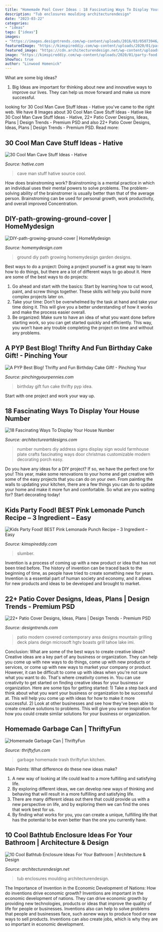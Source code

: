 ```yaml
---
title: "Homemade Pool Cover Ideas : 18 Fascinating Ways To Display Your House Number"
description: "Tub enclosures moulding architecturendesign"
date: "2023-03-22"
categories:
- "ideas"
tags: ["ideas"]
images:
- "https://images.designtrends.com/wp-content/uploads/2016/03/05073946/Contemporary-Patio-Cover-Deign.jpeg"
featuredImage: "https://kimspireddiy.com/wp-content/uploads/2020/01/party-food-pink-lemonade-punch-1-1.jpg"
featured_image: "https://cdn.architecturendesign.net/wp-content/uploads/2015/09/103.jpg"
image: "https://kimspireddiy.com/wp-content/uploads/2020/01/party-food-pink-lemonade-punch-1-1.jpg"
ShowToc: true
author: "Linwood Homenick"
---
```



What are some big ideas?
1. Big Ideas are important for thinking about new and innovative ways to improve our lives. They can help us move forward and make us more successful.

	

		
looking for 30 Cool Man Cave Stuff Ideas - Hative you've came to the right web. We have 8 Images about 30 Cool Man Cave Stuff Ideas - Hative like 30 Cool Man Cave Stuff Ideas - Hative, 22+ Patio Cover Designs, Ideas, Plans | Design Trends - Premium PSD and also 22+ Patio Cover Designs, Ideas, Plans | Design Trends - Premium PSD. Read more:
		
    
## 30 Cool Man Cave Stuff Ideas - Hative

<img loading=lazy src="https://hative.com/wp-content/uploads/2015/06/man-cave-stuff/4-man-cave-stuff-ideas.jpg" onerror="this.onerror=null;this.src='https://tse2.mm.bing.net/th?id=OIP.YcwOCZ0aaIe8Uv4WYJbFWAHaFj&amp;pid=15.1';" alt="30 Cool Man Cave Stuff Ideas - Hative">

_Source: hative.com_

>cave man stuff hative source cool. 

	

How does brainstroming work?
Brainstroming is a mental practice in which an individual uses their mental powers to solve problems. The problem-solving ability of the brainstromer is usually better than that of the average person. Brainstroming can be used for personal growth, work productivity, and overall improved Concentration.

    
## DIY-path-growing-ground-cover | HomeMydesign

<img loading=lazy src="https://homemydesign.com/wp-content/uploads/2015/07/DIY-path-growing-ground-cover.jpg" onerror="this.onerror=null;this.src='https://tse4.mm.bing.net/th?id=OIP.j1dxeFMeJmU6zykFnXGSHAHaLH&amp;pid=15.1';" alt="DIY-path-growing-ground-cover | HomeMydesign">

_Source: homemydesign.com_

>ground diy path growing homemydesign garden designs. 

	

Best ways to do a project:
Doing a project yourself is a great way to learn how to do things, but there are a lot of different ways to go about it. Here are some of the best ways to do projects: 
1. Go ahead and start with the basics: Start by learning how to cut wood, paint, and screw things together. These skills will help you build more complex projects later on. 
2. Take your time: Don’t be overwhelmed by the task at hand and take your time doing it. This will give you a better understanding of how it works and make the process easier overall. 
3. Be organized: Make sure to have an idea of what you want done before starting work, so you can get started quickly and efficiently. This way, you won’t have any trouble completing the project on time and without any problems.

    
## A PYP Best Blog! Thrifty And Fun Birthday Cake Gift! - Pinching Your

<img loading=lazy src="https://www.pinchingyourpennies.com/wp-content/uploads/2012/10/IMG_9319copy1.jpg" onerror="this.onerror=null;this.src='https://tse2.mm.bing.net/th?id=OIP.mpuCBCiHuhB3D6fAmcqcFgHaLH&amp;pid=15.1';" alt="A PYP Best Blog! Thrifty and Fun Birthday Cake Gift! - Pinching Your">

_Source: pinchingyourpennies.com_

>birthday gift fun cake thrifty pyp idea. 

	

Start with one project and work your way up.

    
## 18 Fascinating Ways To Display Your House Number

<img loading=lazy src="http://www.architectureartdesigns.com/wp-content/uploads/2016/06/10-71.jpg" onerror="this.onerror=null;this.src='https://tse3.mm.bing.net/th?id=OIP.acQTZdH5y7RAxiaEHuYikAHaLH&amp;pid=15.1';" alt="18 Fascinating Ways To Display Your House Number">

_Source: architectureartdesigns.com_

>number numbers diy address signs display sign would farmhouse plate crafts fascinating ways door christmas customizable modern decorating porch easy. 

	

Do you have any ideas for a DIY project? If so, we have the perfect one for you! This year, make some renovations to your home and get creative with some of the easy projects that you can do on your own. From painting the walls to updating your kitchen, there are a few things you can do to update your home and make it more fun and comfortable. So what are you waiting for? Start decorating today!

    
## Kids Party Food! BEST Pink Lemonade Punch Recipe – 3 Ingredient – Easy

<img loading=lazy src="https://kimspireddiy.com/wp-content/uploads/2020/01/party-food-pink-lemonade-punch-1-1.jpg" onerror="this.onerror=null;this.src='https://tse3.mm.bing.net/th?id=OIP.5WpgIICrJtfXgV1NroagUwHaLH&amp;pid=15.1';" alt="Kids Party Food! BEST Pink Lemonade Punch Recipe – 3 Ingredient – Easy">

_Source: kimspireddiy.com_

>slumber. 

	

Invention is a process of coming up with a new product or idea that has not been tried before. The history of invention can be traced back to the beginning of time, as people have tried to create something new for years. Invention is a essential part of human society and economy, and it allows for new products and ideas to be developed and brought to market.

    
## 22+ Patio Cover Designs, Ideas, Plans | Design Trends - Premium PSD

<img loading=lazy src="https://images.designtrends.com/wp-content/uploads/2016/03/05073946/Contemporary-Patio-Cover-Deign.jpeg" onerror="this.onerror=null;this.src='https://tse2.mm.bing.net/th?id=OIP.AKLi8hzsns2SWbiHI9DVZAHaKX&amp;pid=15.1';" alt="22+ Patio Cover Designs, Ideas, Plans | Design Trends - Premium PSD">

_Source: designtrends.com_

>patio modern covered contemporary area designs mountain grilling deck plans deign microsoft hgtv boasts grill tahoe lake imi. 

	

Conclusion: What are some of the best ways to create creative ideas?
Creative ideas are a key part of any business or organization. They can help you come up with new ways to do things, come up with new products or services, or come up with new ways to market your company or product. However, it can be difficult to come up with ideas when you're not sure what you want to do. That's where creativity comes in. You can use creativity to get started on finding creative ideas for your business or organization. Here are some tips for getting started: 1) Take a step back and think about what you want your business or organization to be successful at. This will help you come up with ideas for how to make it more successful. 2) Look at other businesses and see how they've been able to create creative solutions to problems. This will give you some inspiration for how you could create similar solutions for your business or organization.

    
## Homemade Garbage Can | ThriftyFun

<img loading=lazy src="https://img.thrfun.com/img/080/079/homemade_garbage_can_x1.jpg" onerror="this.onerror=null;this.src='https://tse1.mm.bing.net/th?id=OIP.hUpE7QGw2HAXPY3Di8Tb-wHaJ6&amp;pid=15.1';" alt="Homemade Garbage Can | ThriftyFun">

_Source: thriftyfun.com_

>garbage homemade trash thriftyfun kitchen. 

	

Main Points: What difference do these new ideas make?
1. A new way of looking at life could lead to a more fulfilling and satisfying life.
2. By exploring different ideas, we can develop new ways of thinking and behaving that will result in a more fulfilling and satisfying life.
3. There are many different ideas out there that could provide us with a new perspective on life, and by exploring them we can find the ones that work best for us.
4. By finding what works for you, you can create a unique, fulfilling life that has the potential to be even better than the one you currently have.

    
## 10 Cool Bathtub Enclosure Ideas For Your Bathroom | Architecture &amp; Design

<img loading=lazy src="https://cdn.architecturendesign.net/wp-content/uploads/2015/09/103.jpg" onerror="this.onerror=null;this.src='https://tse1.mm.bing.net/th?id=OIP.cJShqUgXqnSMbHF7PCHX7QHaLS&amp;pid=15.1';" alt="10 Cool Bathtub Enclosure Ideas For Your Bathroom | Architecture &amp; Design">

_Source: architecturendesign.net_

>tub enclosures moulding architecturendesign. 

	

The Importance of Invention in the Economic Development of Nations: How do inventions drive economic growth?
Inventions are important in the economic development of nations. They can drive economic growth by providing new technologies, products or ideas that improve the quality of life for people or businesses. Inventions also can help to solve problems that people and businesses face, such asnew ways to produce food or new ways to sell products. Inventions can also create jobs, which is why they are so important in economic development.

